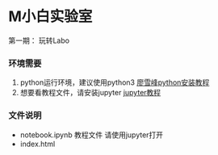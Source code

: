 # M小白实验室
第一期： 玩转Labo

### 环境需要
1. python运行环境，建议使用python3 [廖雪峰python安装教程](https://www.liaoxuefeng.com/wiki/0014316089557264a6b348958f449949df42a6d3a2e542c000/0014316090478912dab2a3a9e8f4ed49d28854b292f85bb000)
2. 想要看教程文件，请安装jupyter [jupyter教程](https://www.cnblogs.com/nxld/p/6566380.html)

### 文件说明
- notebook.ipynb  教程文件 请使用jupyter打开
- index.html      
